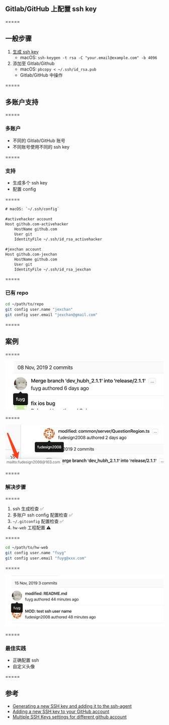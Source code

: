 ## Gitlab/GitHub 上配置 ssh key

=====

## 一般步骤

1. [生成 ssh key](https://help.github.com/en/enterprise/2.15/user/articles/generating-a-new-ssh-key-and-adding-it-to-the-ssh-agent)
    - macOS: `ssh-keygen -t rsa -C "your.email@example.com" -b 4096`
1. 添加至 Gitlab/Github
    - macOS: `pbcopy < ~/.ssh/id_rsa.pub`
    - Gitlab/GitHub 中操作

=====

## 多账户支持

=====

### 多账户

-   不同的 Gitlab/GitHub 账号
-   不同账号使用不同的 ssh key

=====

### 支持

-   生成多个 ssh key
-   配置 config

=====

```config
# macOS: `~/.ssh/config`

#activehacker account
Host github.com-activehacker
    HostName github.com
    User git
    IdentityFile ~/.ssh/id_rsa_activehacker

#jexchan account
Host github.com-jexchan
    HostName github.com
    User git
    IdentityFile ~/.ssh/id_rsa_jexchan

```

=====

### 已有 repo

```bash
cd ~/path/to/repo
git config user.name "jexchan"
git config user.email "jexchan@gmail.com"

```

=====

## 案例

=====

![fuyg](./ssh-key-on-gitlab-github/fuyg.png)

=====

![fudesign2008](./ssh-key-on-gitlab-github/fudesign2008.png)

=====

### 解决步骤

=====

1. ssh 生成检查 ✅
1. 多账户 ssh config 配置检查 ✅
1. `~/.gitconfig` 配置检查 ✅
1. `hw-web` 工程配置 ⚠️

=====

```bash
cd ~/path/to/hw-web
git config user.name "fuyg"
git config user.email "fuyg@xxx.com"

```

=====

![fuyg-ok](./ssh-key-on-gitlab-github/fuyg-ok.png)

=====

### 最佳实践

-   正确配置 ssh
-   自定义头像

=====

## 参考

-   [Generating a new SSH key and adding it to the ssh-agent](https://help.github.com/en/enterprise/2.15/user/articles/generating-a-new-ssh-key-and-adding-it-to-the-ssh-agent)
-   [Adding a new SSH key to your GitHub account](https://help.github.com/en/enterprise/2.15/user/articles/adding-a-new-ssh-key-to-your-github-account)
-   [Multiple SSH Keys settings for different github account](https://gist.github.com/jexchan/2351996)
